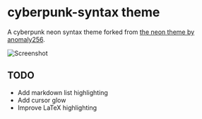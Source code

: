 # cyberpunk-syntax theme

A cyberpunk neon syntax theme forked from [the neon theme by anomaly256](https://github.com/anomaly256/neon-syntax).

![Screenshot](https://cloud.githubusercontent.com/assets/421854/3365790/cf321014-fb35-11e3-9ac4-fbb48dd06361.png)


## TODO

- Add markdown list highlighting
- Add cursor glow
- Improve LaTeX highlighting
